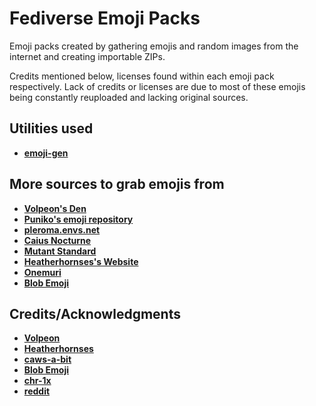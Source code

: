 # Fediverse Emoji Packs

Emoji packs created by gathering emojis and random images from the internet and creating importable ZIPs.

Credits mentioned below, licenses found within each emoji pack respectively. Lack of credits or licenses are due to most of these emojis being constantly reuploaded and lacking original sources.

## Utilities used
- **[emoji-gen](https://firefish.dev/firefish/emoji-gen)**

## More sources to grab emojis from

- **[Volpeon's Den](https://volpeon.ink/)**
- **[Puniko's emoji repository](https://emoji-repo.absturztau.be/)**
- **[pleroma.envs.net](https://git.envs.net/envs/pleroma-custom/)**
- **[Caius Nocturne](https://nocturne.works/emoji/free-emoji)**
- **[Mutant Standard](https://mutant.tech/)**
- **[Heatherhornses's Website](https://heatherhorns.com/emoji/)**
- **[Onemuri](https://onemuri.men/extras.html)**
- **[Blob Emoji](https://blobs.gg/)**

## Credits/Acknowledgments

- **[Volpeon](https://volpeon.ink/)**
- **[Heatherhornses](https://heatherhorns.com/emoji/)**
- **[caws-a-bit](https://furry.engineer/@caws_a_bit)**
- **[Blob Emoji](https://blobs.gg/)**
- **[chr-1x](https://github.com/chr-1x/)**
- **[reddit](https://www.reddit.com/)**
